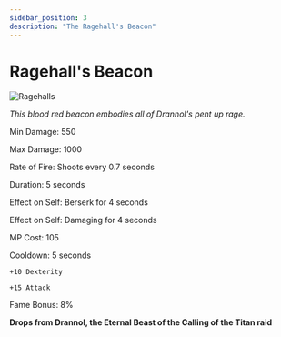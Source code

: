 ```yaml
---
sidebar_position: 3
description: "The Ragehall's Beacon"
---
```


# Ragehall's Beacon

![Ragehalls](https://i.imgur.com/HnQJGBs.png)

<i>This blood red beacon embodies all of Drannol's pent up rage.</i>

Min Damage: 550

Max Damage: 1000

Rate of Fire: Shoots every 0.7 seconds

Duration: 5 seconds

Effect on Self: Berserk for 4 seconds

Effect on Self: Damaging for 4 seconds

MP Cost: 105

Cooldown: 5 seconds

    +10 Dexterity
    
    +15 Attack
    
Fame Bonus: 8%

**Drops from Drannol, the Eternal Beast of the Calling of the Titan raid**
